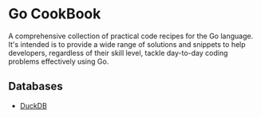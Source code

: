 # Go CookBook
A comprehensive collection of practical code recipes for the Go language. It's intended is to provide a wide range of solutions and snippets to help developers, regardless of their skill level, tackle day-to-day coding problems effectively using Go.

[//]: # (## Common)

[//]: # (* [Logs]&#40;log/README.md&#41;)

## Databases
* [DuckDB](duckdb/README.md)

[//]: # (* MySQL)

[//]: # (* MS SQL Server)

[//]: # (* PostgreSQL)